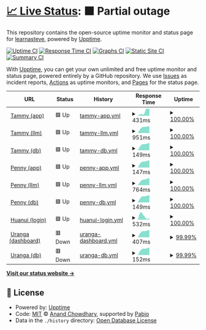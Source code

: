 # [📈 Live Status](https://learnasteve.github.io/korero-upptime): <!--live status--> **🟧 Partial outage**

This repository contains the open-source uptime monitor and status page for [learnasteve](https://learnasteve.github.io/korero-upptime), powered by [Upptime](https://github.com/upptime/upptime).

[![Uptime CI](https://github.com/learnasteve/korero-upptime/workflows/Uptime%20CI/badge.svg)](https://github.com/learnasteve/korero-upptime/actions?query=workflow%3A%22Uptime+CI%22)
[![Response Time CI](https://github.com/learnasteve/korero-upptime/workflows/Response%20Time%20CI/badge.svg)](https://github.com/learnasteve/korero-upptime/actions?query=workflow%3A%22Response+Time+CI%22)
[![Graphs CI](https://github.com/learnasteve/korero-upptime/workflows/Graphs%20CI/badge.svg)](https://github.com/learnasteve/korero-upptime/actions?query=workflow%3A%22Graphs+CI%22)
[![Static Site CI](https://github.com/learnasteve/korero-upptime/workflows/Static%20Site%20CI/badge.svg)](https://github.com/learnasteve/korero-upptime/actions?query=workflow%3A%22Static+Site+CI%22)
[![Summary CI](https://github.com/learnasteve/korero-upptime/workflows/Summary%20CI/badge.svg)](https://github.com/learnasteve/korero-upptime/actions?query=workflow%3A%22Summary+CI%22)

With [Upptime](https://upptime.js.org), you can get your own unlimited and free uptime monitor and status page, powered entirely by a GitHub repository. We use [Issues](https://github.com/learnasteve/korero-upptime/issues) as incident reports, [Actions](https://github.com/learnasteve/korero-upptime/actions) as uptime monitors, and [Pages](https://learnasteve.github.io/korero-upptime) for the status page.

<!--start: status pages-->
<!-- This summary is generated by Upptime (https://github.com/upptime/upptime) -->
<!-- Do not edit this manually, your changes will be overwritten -->
<!-- prettier-ignore -->
| URL | Status | History | Response Time | Uptime |
| --- | ------ | ------- | ------------- | ------ |
| <img alt="" src="https://lab.let.media.kyoto-u.ac.jp/korero/static/tammy.jpg" height="13"> [Tammy (app)](https://lab.let.media.kyoto-u.ac.jp/korero/tammy/health) | 🟩 Up | [tammy-app.yml](https://github.com/learnasteve/korero-upptime/commits/HEAD/history/tammy-app.yml) | <details><summary><img alt="Response time graph" src="./graphs/tammy-app/response-time-week.png" height="20"> 431ms</summary><br><a href="https://learnasteve.github.io/korero-upptime/history/tammy-app"><img alt="Response time 431" src="https://img.shields.io/endpoint?url=https%3A%2F%2Fraw.githubusercontent.com%2Flearnasteve%2Fkorero-upptime%2FHEAD%2Fapi%2Ftammy-app%2Fresponse-time.json"></a><br><a href="https://learnasteve.github.io/korero-upptime/history/tammy-app"><img alt="24-hour response time 431" src="https://img.shields.io/endpoint?url=https%3A%2F%2Fraw.githubusercontent.com%2Flearnasteve%2Fkorero-upptime%2FHEAD%2Fapi%2Ftammy-app%2Fresponse-time-day.json"></a><br><a href="https://learnasteve.github.io/korero-upptime/history/tammy-app"><img alt="7-day response time 431" src="https://img.shields.io/endpoint?url=https%3A%2F%2Fraw.githubusercontent.com%2Flearnasteve%2Fkorero-upptime%2FHEAD%2Fapi%2Ftammy-app%2Fresponse-time-week.json"></a><br><a href="https://learnasteve.github.io/korero-upptime/history/tammy-app"><img alt="30-day response time 431" src="https://img.shields.io/endpoint?url=https%3A%2F%2Fraw.githubusercontent.com%2Flearnasteve%2Fkorero-upptime%2FHEAD%2Fapi%2Ftammy-app%2Fresponse-time-month.json"></a><br><a href="https://learnasteve.github.io/korero-upptime/history/tammy-app"><img alt="1-year response time 431" src="https://img.shields.io/endpoint?url=https%3A%2F%2Fraw.githubusercontent.com%2Flearnasteve%2Fkorero-upptime%2FHEAD%2Fapi%2Ftammy-app%2Fresponse-time-year.json"></a></details> | <details><summary><a href="https://learnasteve.github.io/korero-upptime/history/tammy-app">100.00%</a></summary><a href="https://learnasteve.github.io/korero-upptime/history/tammy-app"><img alt="All-time uptime 100.00%" src="https://img.shields.io/endpoint?url=https%3A%2F%2Fraw.githubusercontent.com%2Flearnasteve%2Fkorero-upptime%2FHEAD%2Fapi%2Ftammy-app%2Fuptime.json"></a><br><a href="https://learnasteve.github.io/korero-upptime/history/tammy-app"><img alt="24-hour uptime 100.00%" src="https://img.shields.io/endpoint?url=https%3A%2F%2Fraw.githubusercontent.com%2Flearnasteve%2Fkorero-upptime%2FHEAD%2Fapi%2Ftammy-app%2Fuptime-day.json"></a><br><a href="https://learnasteve.github.io/korero-upptime/history/tammy-app"><img alt="7-day uptime 100.00%" src="https://img.shields.io/endpoint?url=https%3A%2F%2Fraw.githubusercontent.com%2Flearnasteve%2Fkorero-upptime%2FHEAD%2Fapi%2Ftammy-app%2Fuptime-week.json"></a><br><a href="https://learnasteve.github.io/korero-upptime/history/tammy-app"><img alt="30-day uptime 100.00%" src="https://img.shields.io/endpoint?url=https%3A%2F%2Fraw.githubusercontent.com%2Flearnasteve%2Fkorero-upptime%2FHEAD%2Fapi%2Ftammy-app%2Fuptime-month.json"></a><br><a href="https://learnasteve.github.io/korero-upptime/history/tammy-app"><img alt="1-year uptime 100.00%" src="https://img.shields.io/endpoint?url=https%3A%2F%2Fraw.githubusercontent.com%2Flearnasteve%2Fkorero-upptime%2FHEAD%2Fapi%2Ftammy-app%2Fuptime-year.json"></a></details>
| <img alt="" src="https://icons.duckduckgo.com/ip3/lab.let.media.kyoto-u.ac.jp.ico" height="13"> [Tammy (llm)](https://lab.let.media.kyoto-u.ac.jp/korero/tammy/health/llm) | 🟩 Up | [tammy-llm.yml](https://github.com/learnasteve/korero-upptime/commits/HEAD/history/tammy-llm.yml) | <details><summary><img alt="Response time graph" src="./graphs/tammy-llm/response-time-week.png" height="20"> 951ms</summary><br><a href="https://learnasteve.github.io/korero-upptime/history/tammy-llm"><img alt="Response time 951" src="https://img.shields.io/endpoint?url=https%3A%2F%2Fraw.githubusercontent.com%2Flearnasteve%2Fkorero-upptime%2FHEAD%2Fapi%2Ftammy-llm%2Fresponse-time.json"></a><br><a href="https://learnasteve.github.io/korero-upptime/history/tammy-llm"><img alt="24-hour response time 951" src="https://img.shields.io/endpoint?url=https%3A%2F%2Fraw.githubusercontent.com%2Flearnasteve%2Fkorero-upptime%2FHEAD%2Fapi%2Ftammy-llm%2Fresponse-time-day.json"></a><br><a href="https://learnasteve.github.io/korero-upptime/history/tammy-llm"><img alt="7-day response time 951" src="https://img.shields.io/endpoint?url=https%3A%2F%2Fraw.githubusercontent.com%2Flearnasteve%2Fkorero-upptime%2FHEAD%2Fapi%2Ftammy-llm%2Fresponse-time-week.json"></a><br><a href="https://learnasteve.github.io/korero-upptime/history/tammy-llm"><img alt="30-day response time 951" src="https://img.shields.io/endpoint?url=https%3A%2F%2Fraw.githubusercontent.com%2Flearnasteve%2Fkorero-upptime%2FHEAD%2Fapi%2Ftammy-llm%2Fresponse-time-month.json"></a><br><a href="https://learnasteve.github.io/korero-upptime/history/tammy-llm"><img alt="1-year response time 951" src="https://img.shields.io/endpoint?url=https%3A%2F%2Fraw.githubusercontent.com%2Flearnasteve%2Fkorero-upptime%2FHEAD%2Fapi%2Ftammy-llm%2Fresponse-time-year.json"></a></details> | <details><summary><a href="https://learnasteve.github.io/korero-upptime/history/tammy-llm">100.00%</a></summary><a href="https://learnasteve.github.io/korero-upptime/history/tammy-llm"><img alt="All-time uptime 100.00%" src="https://img.shields.io/endpoint?url=https%3A%2F%2Fraw.githubusercontent.com%2Flearnasteve%2Fkorero-upptime%2FHEAD%2Fapi%2Ftammy-llm%2Fuptime.json"></a><br><a href="https://learnasteve.github.io/korero-upptime/history/tammy-llm"><img alt="24-hour uptime 100.00%" src="https://img.shields.io/endpoint?url=https%3A%2F%2Fraw.githubusercontent.com%2Flearnasteve%2Fkorero-upptime%2FHEAD%2Fapi%2Ftammy-llm%2Fuptime-day.json"></a><br><a href="https://learnasteve.github.io/korero-upptime/history/tammy-llm"><img alt="7-day uptime 100.00%" src="https://img.shields.io/endpoint?url=https%3A%2F%2Fraw.githubusercontent.com%2Flearnasteve%2Fkorero-upptime%2FHEAD%2Fapi%2Ftammy-llm%2Fuptime-week.json"></a><br><a href="https://learnasteve.github.io/korero-upptime/history/tammy-llm"><img alt="30-day uptime 100.00%" src="https://img.shields.io/endpoint?url=https%3A%2F%2Fraw.githubusercontent.com%2Flearnasteve%2Fkorero-upptime%2FHEAD%2Fapi%2Ftammy-llm%2Fuptime-month.json"></a><br><a href="https://learnasteve.github.io/korero-upptime/history/tammy-llm"><img alt="1-year uptime 100.00%" src="https://img.shields.io/endpoint?url=https%3A%2F%2Fraw.githubusercontent.com%2Flearnasteve%2Fkorero-upptime%2FHEAD%2Fapi%2Ftammy-llm%2Fuptime-year.json"></a></details>
| <img alt="" src="https://icons.duckduckgo.com/ip3/lab.let.media.kyoto-u.ac.jp.ico" height="13"> [Tammy (db)](https://lab.let.media.kyoto-u.ac.jp/korero/tammy/health/db) | 🟩 Up | [tammy-db.yml](https://github.com/learnasteve/korero-upptime/commits/HEAD/history/tammy-db.yml) | <details><summary><img alt="Response time graph" src="./graphs/tammy-db/response-time-week.png" height="20"> 149ms</summary><br><a href="https://learnasteve.github.io/korero-upptime/history/tammy-db"><img alt="Response time 149" src="https://img.shields.io/endpoint?url=https%3A%2F%2Fraw.githubusercontent.com%2Flearnasteve%2Fkorero-upptime%2FHEAD%2Fapi%2Ftammy-db%2Fresponse-time.json"></a><br><a href="https://learnasteve.github.io/korero-upptime/history/tammy-db"><img alt="24-hour response time 149" src="https://img.shields.io/endpoint?url=https%3A%2F%2Fraw.githubusercontent.com%2Flearnasteve%2Fkorero-upptime%2FHEAD%2Fapi%2Ftammy-db%2Fresponse-time-day.json"></a><br><a href="https://learnasteve.github.io/korero-upptime/history/tammy-db"><img alt="7-day response time 149" src="https://img.shields.io/endpoint?url=https%3A%2F%2Fraw.githubusercontent.com%2Flearnasteve%2Fkorero-upptime%2FHEAD%2Fapi%2Ftammy-db%2Fresponse-time-week.json"></a><br><a href="https://learnasteve.github.io/korero-upptime/history/tammy-db"><img alt="30-day response time 149" src="https://img.shields.io/endpoint?url=https%3A%2F%2Fraw.githubusercontent.com%2Flearnasteve%2Fkorero-upptime%2FHEAD%2Fapi%2Ftammy-db%2Fresponse-time-month.json"></a><br><a href="https://learnasteve.github.io/korero-upptime/history/tammy-db"><img alt="1-year response time 149" src="https://img.shields.io/endpoint?url=https%3A%2F%2Fraw.githubusercontent.com%2Flearnasteve%2Fkorero-upptime%2FHEAD%2Fapi%2Ftammy-db%2Fresponse-time-year.json"></a></details> | <details><summary><a href="https://learnasteve.github.io/korero-upptime/history/tammy-db">100.00%</a></summary><a href="https://learnasteve.github.io/korero-upptime/history/tammy-db"><img alt="All-time uptime 100.00%" src="https://img.shields.io/endpoint?url=https%3A%2F%2Fraw.githubusercontent.com%2Flearnasteve%2Fkorero-upptime%2FHEAD%2Fapi%2Ftammy-db%2Fuptime.json"></a><br><a href="https://learnasteve.github.io/korero-upptime/history/tammy-db"><img alt="24-hour uptime 100.00%" src="https://img.shields.io/endpoint?url=https%3A%2F%2Fraw.githubusercontent.com%2Flearnasteve%2Fkorero-upptime%2FHEAD%2Fapi%2Ftammy-db%2Fuptime-day.json"></a><br><a href="https://learnasteve.github.io/korero-upptime/history/tammy-db"><img alt="7-day uptime 100.00%" src="https://img.shields.io/endpoint?url=https%3A%2F%2Fraw.githubusercontent.com%2Flearnasteve%2Fkorero-upptime%2FHEAD%2Fapi%2Ftammy-db%2Fuptime-week.json"></a><br><a href="https://learnasteve.github.io/korero-upptime/history/tammy-db"><img alt="30-day uptime 100.00%" src="https://img.shields.io/endpoint?url=https%3A%2F%2Fraw.githubusercontent.com%2Flearnasteve%2Fkorero-upptime%2FHEAD%2Fapi%2Ftammy-db%2Fuptime-month.json"></a><br><a href="https://learnasteve.github.io/korero-upptime/history/tammy-db"><img alt="1-year uptime 100.00%" src="https://img.shields.io/endpoint?url=https%3A%2F%2Fraw.githubusercontent.com%2Flearnasteve%2Fkorero-upptime%2FHEAD%2Fapi%2Ftammy-db%2Fuptime-year.json"></a></details>
| <img alt="" src="https://lab.let.media.kyoto-u.ac.jp/korero/static/tammy.jpgzw" height="13"> [Penny (app)](https://lab.let.media.kyoto-u.ac.jp/korero/penny/health) | 🟩 Up | [penny-app.yml](https://github.com/learnasteve/korero-upptime/commits/HEAD/history/penny-app.yml) | <details><summary><img alt="Response time graph" src="./graphs/penny-app/response-time-week.png" height="20"> 147ms</summary><br><a href="https://learnasteve.github.io/korero-upptime/history/penny-app"><img alt="Response time 147" src="https://img.shields.io/endpoint?url=https%3A%2F%2Fraw.githubusercontent.com%2Flearnasteve%2Fkorero-upptime%2FHEAD%2Fapi%2Fpenny-app%2Fresponse-time.json"></a><br><a href="https://learnasteve.github.io/korero-upptime/history/penny-app"><img alt="24-hour response time 147" src="https://img.shields.io/endpoint?url=https%3A%2F%2Fraw.githubusercontent.com%2Flearnasteve%2Fkorero-upptime%2FHEAD%2Fapi%2Fpenny-app%2Fresponse-time-day.json"></a><br><a href="https://learnasteve.github.io/korero-upptime/history/penny-app"><img alt="7-day response time 147" src="https://img.shields.io/endpoint?url=https%3A%2F%2Fraw.githubusercontent.com%2Flearnasteve%2Fkorero-upptime%2FHEAD%2Fapi%2Fpenny-app%2Fresponse-time-week.json"></a><br><a href="https://learnasteve.github.io/korero-upptime/history/penny-app"><img alt="30-day response time 147" src="https://img.shields.io/endpoint?url=https%3A%2F%2Fraw.githubusercontent.com%2Flearnasteve%2Fkorero-upptime%2FHEAD%2Fapi%2Fpenny-app%2Fresponse-time-month.json"></a><br><a href="https://learnasteve.github.io/korero-upptime/history/penny-app"><img alt="1-year response time 147" src="https://img.shields.io/endpoint?url=https%3A%2F%2Fraw.githubusercontent.com%2Flearnasteve%2Fkorero-upptime%2FHEAD%2Fapi%2Fpenny-app%2Fresponse-time-year.json"></a></details> | <details><summary><a href="https://learnasteve.github.io/korero-upptime/history/penny-app">100.00%</a></summary><a href="https://learnasteve.github.io/korero-upptime/history/penny-app"><img alt="All-time uptime 100.00%" src="https://img.shields.io/endpoint?url=https%3A%2F%2Fraw.githubusercontent.com%2Flearnasteve%2Fkorero-upptime%2FHEAD%2Fapi%2Fpenny-app%2Fuptime.json"></a><br><a href="https://learnasteve.github.io/korero-upptime/history/penny-app"><img alt="24-hour uptime 100.00%" src="https://img.shields.io/endpoint?url=https%3A%2F%2Fraw.githubusercontent.com%2Flearnasteve%2Fkorero-upptime%2FHEAD%2Fapi%2Fpenny-app%2Fuptime-day.json"></a><br><a href="https://learnasteve.github.io/korero-upptime/history/penny-app"><img alt="7-day uptime 100.00%" src="https://img.shields.io/endpoint?url=https%3A%2F%2Fraw.githubusercontent.com%2Flearnasteve%2Fkorero-upptime%2FHEAD%2Fapi%2Fpenny-app%2Fuptime-week.json"></a><br><a href="https://learnasteve.github.io/korero-upptime/history/penny-app"><img alt="30-day uptime 100.00%" src="https://img.shields.io/endpoint?url=https%3A%2F%2Fraw.githubusercontent.com%2Flearnasteve%2Fkorero-upptime%2FHEAD%2Fapi%2Fpenny-app%2Fuptime-month.json"></a><br><a href="https://learnasteve.github.io/korero-upptime/history/penny-app"><img alt="1-year uptime 100.00%" src="https://img.shields.io/endpoint?url=https%3A%2F%2Fraw.githubusercontent.com%2Flearnasteve%2Fkorero-upptime%2FHEAD%2Fapi%2Fpenny-app%2Fuptime-year.json"></a></details>
| <img alt="" src="https://icons.duckduckgo.com/ip3/lab.let.media.kyoto-u.ac.jp.ico" height="13"> [Penny (llm)](https://lab.let.media.kyoto-u.ac.jp/korero/penny/health/llm) | 🟩 Up | [penny-llm.yml](https://github.com/learnasteve/korero-upptime/commits/HEAD/history/penny-llm.yml) | <details><summary><img alt="Response time graph" src="./graphs/penny-llm/response-time-week.png" height="20"> 764ms</summary><br><a href="https://learnasteve.github.io/korero-upptime/history/penny-llm"><img alt="Response time 764" src="https://img.shields.io/endpoint?url=https%3A%2F%2Fraw.githubusercontent.com%2Flearnasteve%2Fkorero-upptime%2FHEAD%2Fapi%2Fpenny-llm%2Fresponse-time.json"></a><br><a href="https://learnasteve.github.io/korero-upptime/history/penny-llm"><img alt="24-hour response time 764" src="https://img.shields.io/endpoint?url=https%3A%2F%2Fraw.githubusercontent.com%2Flearnasteve%2Fkorero-upptime%2FHEAD%2Fapi%2Fpenny-llm%2Fresponse-time-day.json"></a><br><a href="https://learnasteve.github.io/korero-upptime/history/penny-llm"><img alt="7-day response time 764" src="https://img.shields.io/endpoint?url=https%3A%2F%2Fraw.githubusercontent.com%2Flearnasteve%2Fkorero-upptime%2FHEAD%2Fapi%2Fpenny-llm%2Fresponse-time-week.json"></a><br><a href="https://learnasteve.github.io/korero-upptime/history/penny-llm"><img alt="30-day response time 764" src="https://img.shields.io/endpoint?url=https%3A%2F%2Fraw.githubusercontent.com%2Flearnasteve%2Fkorero-upptime%2FHEAD%2Fapi%2Fpenny-llm%2Fresponse-time-month.json"></a><br><a href="https://learnasteve.github.io/korero-upptime/history/penny-llm"><img alt="1-year response time 764" src="https://img.shields.io/endpoint?url=https%3A%2F%2Fraw.githubusercontent.com%2Flearnasteve%2Fkorero-upptime%2FHEAD%2Fapi%2Fpenny-llm%2Fresponse-time-year.json"></a></details> | <details><summary><a href="https://learnasteve.github.io/korero-upptime/history/penny-llm">100.00%</a></summary><a href="https://learnasteve.github.io/korero-upptime/history/penny-llm"><img alt="All-time uptime 100.00%" src="https://img.shields.io/endpoint?url=https%3A%2F%2Fraw.githubusercontent.com%2Flearnasteve%2Fkorero-upptime%2FHEAD%2Fapi%2Fpenny-llm%2Fuptime.json"></a><br><a href="https://learnasteve.github.io/korero-upptime/history/penny-llm"><img alt="24-hour uptime 100.00%" src="https://img.shields.io/endpoint?url=https%3A%2F%2Fraw.githubusercontent.com%2Flearnasteve%2Fkorero-upptime%2FHEAD%2Fapi%2Fpenny-llm%2Fuptime-day.json"></a><br><a href="https://learnasteve.github.io/korero-upptime/history/penny-llm"><img alt="7-day uptime 100.00%" src="https://img.shields.io/endpoint?url=https%3A%2F%2Fraw.githubusercontent.com%2Flearnasteve%2Fkorero-upptime%2FHEAD%2Fapi%2Fpenny-llm%2Fuptime-week.json"></a><br><a href="https://learnasteve.github.io/korero-upptime/history/penny-llm"><img alt="30-day uptime 100.00%" src="https://img.shields.io/endpoint?url=https%3A%2F%2Fraw.githubusercontent.com%2Flearnasteve%2Fkorero-upptime%2FHEAD%2Fapi%2Fpenny-llm%2Fuptime-month.json"></a><br><a href="https://learnasteve.github.io/korero-upptime/history/penny-llm"><img alt="1-year uptime 100.00%" src="https://img.shields.io/endpoint?url=https%3A%2F%2Fraw.githubusercontent.com%2Flearnasteve%2Fkorero-upptime%2FHEAD%2Fapi%2Fpenny-llm%2Fuptime-year.json"></a></details>
| <img alt="" src="https://icons.duckduckgo.com/ip3/lab.let.media.kyoto-u.ac.jp.ico" height="13"> [Penny (db)](https://lab.let.media.kyoto-u.ac.jp/korero/penny/health/db) | 🟩 Up | [penny-db.yml](https://github.com/learnasteve/korero-upptime/commits/HEAD/history/penny-db.yml) | <details><summary><img alt="Response time graph" src="./graphs/penny-db/response-time-week.png" height="20"> 149ms</summary><br><a href="https://learnasteve.github.io/korero-upptime/history/penny-db"><img alt="Response time 149" src="https://img.shields.io/endpoint?url=https%3A%2F%2Fraw.githubusercontent.com%2Flearnasteve%2Fkorero-upptime%2FHEAD%2Fapi%2Fpenny-db%2Fresponse-time.json"></a><br><a href="https://learnasteve.github.io/korero-upptime/history/penny-db"><img alt="24-hour response time 149" src="https://img.shields.io/endpoint?url=https%3A%2F%2Fraw.githubusercontent.com%2Flearnasteve%2Fkorero-upptime%2FHEAD%2Fapi%2Fpenny-db%2Fresponse-time-day.json"></a><br><a href="https://learnasteve.github.io/korero-upptime/history/penny-db"><img alt="7-day response time 149" src="https://img.shields.io/endpoint?url=https%3A%2F%2Fraw.githubusercontent.com%2Flearnasteve%2Fkorero-upptime%2FHEAD%2Fapi%2Fpenny-db%2Fresponse-time-week.json"></a><br><a href="https://learnasteve.github.io/korero-upptime/history/penny-db"><img alt="30-day response time 149" src="https://img.shields.io/endpoint?url=https%3A%2F%2Fraw.githubusercontent.com%2Flearnasteve%2Fkorero-upptime%2FHEAD%2Fapi%2Fpenny-db%2Fresponse-time-month.json"></a><br><a href="https://learnasteve.github.io/korero-upptime/history/penny-db"><img alt="1-year response time 149" src="https://img.shields.io/endpoint?url=https%3A%2F%2Fraw.githubusercontent.com%2Flearnasteve%2Fkorero-upptime%2FHEAD%2Fapi%2Fpenny-db%2Fresponse-time-year.json"></a></details> | <details><summary><a href="https://learnasteve.github.io/korero-upptime/history/penny-db">100.00%</a></summary><a href="https://learnasteve.github.io/korero-upptime/history/penny-db"><img alt="All-time uptime 100.00%" src="https://img.shields.io/endpoint?url=https%3A%2F%2Fraw.githubusercontent.com%2Flearnasteve%2Fkorero-upptime%2FHEAD%2Fapi%2Fpenny-db%2Fuptime.json"></a><br><a href="https://learnasteve.github.io/korero-upptime/history/penny-db"><img alt="24-hour uptime 100.00%" src="https://img.shields.io/endpoint?url=https%3A%2F%2Fraw.githubusercontent.com%2Flearnasteve%2Fkorero-upptime%2FHEAD%2Fapi%2Fpenny-db%2Fuptime-day.json"></a><br><a href="https://learnasteve.github.io/korero-upptime/history/penny-db"><img alt="7-day uptime 100.00%" src="https://img.shields.io/endpoint?url=https%3A%2F%2Fraw.githubusercontent.com%2Flearnasteve%2Fkorero-upptime%2FHEAD%2Fapi%2Fpenny-db%2Fuptime-week.json"></a><br><a href="https://learnasteve.github.io/korero-upptime/history/penny-db"><img alt="30-day uptime 100.00%" src="https://img.shields.io/endpoint?url=https%3A%2F%2Fraw.githubusercontent.com%2Flearnasteve%2Fkorero-upptime%2FHEAD%2Fapi%2Fpenny-db%2Fuptime-month.json"></a><br><a href="https://learnasteve.github.io/korero-upptime/history/penny-db"><img alt="1-year uptime 100.00%" src="https://img.shields.io/endpoint?url=https%3A%2F%2Fraw.githubusercontent.com%2Flearnasteve%2Fkorero-upptime%2FHEAD%2Fapi%2Fpenny-db%2Fuptime-year.json"></a></details>
| <img alt="" src="https://icons.duckduckgo.com/ip3/lab.let.media.kyoto-u.ac.jp.ico" height="13"> [Huanui (login)](https://lab.let.media.kyoto-u.ac.jp/korero/alive) | 🟩 Up | [huanui-login.yml](https://github.com/learnasteve/korero-upptime/commits/HEAD/history/huanui-login.yml) | <details><summary><img alt="Response time graph" src="./graphs/huanui-login/response-time-week.png" height="20"> 532ms</summary><br><a href="https://learnasteve.github.io/korero-upptime/history/huanui-login"><img alt="Response time 532" src="https://img.shields.io/endpoint?url=https%3A%2F%2Fraw.githubusercontent.com%2Flearnasteve%2Fkorero-upptime%2FHEAD%2Fapi%2Fhuanui-login%2Fresponse-time.json"></a><br><a href="https://learnasteve.github.io/korero-upptime/history/huanui-login"><img alt="24-hour response time 532" src="https://img.shields.io/endpoint?url=https%3A%2F%2Fraw.githubusercontent.com%2Flearnasteve%2Fkorero-upptime%2FHEAD%2Fapi%2Fhuanui-login%2Fresponse-time-day.json"></a><br><a href="https://learnasteve.github.io/korero-upptime/history/huanui-login"><img alt="7-day response time 532" src="https://img.shields.io/endpoint?url=https%3A%2F%2Fraw.githubusercontent.com%2Flearnasteve%2Fkorero-upptime%2FHEAD%2Fapi%2Fhuanui-login%2Fresponse-time-week.json"></a><br><a href="https://learnasteve.github.io/korero-upptime/history/huanui-login"><img alt="30-day response time 532" src="https://img.shields.io/endpoint?url=https%3A%2F%2Fraw.githubusercontent.com%2Flearnasteve%2Fkorero-upptime%2FHEAD%2Fapi%2Fhuanui-login%2Fresponse-time-month.json"></a><br><a href="https://learnasteve.github.io/korero-upptime/history/huanui-login"><img alt="1-year response time 532" src="https://img.shields.io/endpoint?url=https%3A%2F%2Fraw.githubusercontent.com%2Flearnasteve%2Fkorero-upptime%2FHEAD%2Fapi%2Fhuanui-login%2Fresponse-time-year.json"></a></details> | <details><summary><a href="https://learnasteve.github.io/korero-upptime/history/huanui-login">100.00%</a></summary><a href="https://learnasteve.github.io/korero-upptime/history/huanui-login"><img alt="All-time uptime 100.00%" src="https://img.shields.io/endpoint?url=https%3A%2F%2Fraw.githubusercontent.com%2Flearnasteve%2Fkorero-upptime%2FHEAD%2Fapi%2Fhuanui-login%2Fuptime.json"></a><br><a href="https://learnasteve.github.io/korero-upptime/history/huanui-login"><img alt="24-hour uptime 100.00%" src="https://img.shields.io/endpoint?url=https%3A%2F%2Fraw.githubusercontent.com%2Flearnasteve%2Fkorero-upptime%2FHEAD%2Fapi%2Fhuanui-login%2Fuptime-day.json"></a><br><a href="https://learnasteve.github.io/korero-upptime/history/huanui-login"><img alt="7-day uptime 100.00%" src="https://img.shields.io/endpoint?url=https%3A%2F%2Fraw.githubusercontent.com%2Flearnasteve%2Fkorero-upptime%2FHEAD%2Fapi%2Fhuanui-login%2Fuptime-week.json"></a><br><a href="https://learnasteve.github.io/korero-upptime/history/huanui-login"><img alt="30-day uptime 100.00%" src="https://img.shields.io/endpoint?url=https%3A%2F%2Fraw.githubusercontent.com%2Flearnasteve%2Fkorero-upptime%2FHEAD%2Fapi%2Fhuanui-login%2Fuptime-month.json"></a><br><a href="https://learnasteve.github.io/korero-upptime/history/huanui-login"><img alt="1-year uptime 100.00%" src="https://img.shields.io/endpoint?url=https%3A%2F%2Fraw.githubusercontent.com%2Flearnasteve%2Fkorero-upptime%2FHEAD%2Fapi%2Fhuanui-login%2Fuptime-year.json"></a></details>
| <img alt="" src="https://icons.duckduckgo.com/ip3/lab.let.media.kyoto-u.ac.jp.ico" height="13"> [Uranga (dashboard)](https://lab.let.media.kyoto-u.ac.jp/korero/uranga/health) | 🟥 Down | [uranga-dashboard.yml](https://github.com/learnasteve/korero-upptime/commits/HEAD/history/uranga-dashboard.yml) | <details><summary><img alt="Response time graph" src="./graphs/uranga-dashboard/response-time-week.png" height="20"> 407ms</summary><br><a href="https://learnasteve.github.io/korero-upptime/history/uranga-dashboard"><img alt="Response time 407" src="https://img.shields.io/endpoint?url=https%3A%2F%2Fraw.githubusercontent.com%2Flearnasteve%2Fkorero-upptime%2FHEAD%2Fapi%2Furanga-dashboard%2Fresponse-time.json"></a><br><a href="https://learnasteve.github.io/korero-upptime/history/uranga-dashboard"><img alt="24-hour response time 407" src="https://img.shields.io/endpoint?url=https%3A%2F%2Fraw.githubusercontent.com%2Flearnasteve%2Fkorero-upptime%2FHEAD%2Fapi%2Furanga-dashboard%2Fresponse-time-day.json"></a><br><a href="https://learnasteve.github.io/korero-upptime/history/uranga-dashboard"><img alt="7-day response time 407" src="https://img.shields.io/endpoint?url=https%3A%2F%2Fraw.githubusercontent.com%2Flearnasteve%2Fkorero-upptime%2FHEAD%2Fapi%2Furanga-dashboard%2Fresponse-time-week.json"></a><br><a href="https://learnasteve.github.io/korero-upptime/history/uranga-dashboard"><img alt="30-day response time 407" src="https://img.shields.io/endpoint?url=https%3A%2F%2Fraw.githubusercontent.com%2Flearnasteve%2Fkorero-upptime%2FHEAD%2Fapi%2Furanga-dashboard%2Fresponse-time-month.json"></a><br><a href="https://learnasteve.github.io/korero-upptime/history/uranga-dashboard"><img alt="1-year response time 407" src="https://img.shields.io/endpoint?url=https%3A%2F%2Fraw.githubusercontent.com%2Flearnasteve%2Fkorero-upptime%2FHEAD%2Fapi%2Furanga-dashboard%2Fresponse-time-year.json"></a></details> | <details><summary><a href="https://learnasteve.github.io/korero-upptime/history/uranga-dashboard">99.99%</a></summary><a href="https://learnasteve.github.io/korero-upptime/history/uranga-dashboard"><img alt="All-time uptime 99.99%" src="https://img.shields.io/endpoint?url=https%3A%2F%2Fraw.githubusercontent.com%2Flearnasteve%2Fkorero-upptime%2FHEAD%2Fapi%2Furanga-dashboard%2Fuptime.json"></a><br><a href="https://learnasteve.github.io/korero-upptime/history/uranga-dashboard"><img alt="24-hour uptime 99.99%" src="https://img.shields.io/endpoint?url=https%3A%2F%2Fraw.githubusercontent.com%2Flearnasteve%2Fkorero-upptime%2FHEAD%2Fapi%2Furanga-dashboard%2Fuptime-day.json"></a><br><a href="https://learnasteve.github.io/korero-upptime/history/uranga-dashboard"><img alt="7-day uptime 99.99%" src="https://img.shields.io/endpoint?url=https%3A%2F%2Fraw.githubusercontent.com%2Flearnasteve%2Fkorero-upptime%2FHEAD%2Fapi%2Furanga-dashboard%2Fuptime-week.json"></a><br><a href="https://learnasteve.github.io/korero-upptime/history/uranga-dashboard"><img alt="30-day uptime 99.99%" src="https://img.shields.io/endpoint?url=https%3A%2F%2Fraw.githubusercontent.com%2Flearnasteve%2Fkorero-upptime%2FHEAD%2Fapi%2Furanga-dashboard%2Fuptime-month.json"></a><br><a href="https://learnasteve.github.io/korero-upptime/history/uranga-dashboard"><img alt="1-year uptime 99.99%" src="https://img.shields.io/endpoint?url=https%3A%2F%2Fraw.githubusercontent.com%2Flearnasteve%2Fkorero-upptime%2FHEAD%2Fapi%2Furanga-dashboard%2Fuptime-year.json"></a></details>
| <img alt="" src="https://icons.duckduckgo.com/ip3/lab.let.media.kyoto-u.ac.jp.ico" height="13"> [Uranga (db)](https://lab.let.media.kyoto-u.ac.jp/korero/uranga/health/db) | 🟥 Down | [uranga-db.yml](https://github.com/learnasteve/korero-upptime/commits/HEAD/history/uranga-db.yml) | <details><summary><img alt="Response time graph" src="./graphs/uranga-db/response-time-week.png" height="20"> 152ms</summary><br><a href="https://learnasteve.github.io/korero-upptime/history/uranga-db"><img alt="Response time 152" src="https://img.shields.io/endpoint?url=https%3A%2F%2Fraw.githubusercontent.com%2Flearnasteve%2Fkorero-upptime%2FHEAD%2Fapi%2Furanga-db%2Fresponse-time.json"></a><br><a href="https://learnasteve.github.io/korero-upptime/history/uranga-db"><img alt="24-hour response time 152" src="https://img.shields.io/endpoint?url=https%3A%2F%2Fraw.githubusercontent.com%2Flearnasteve%2Fkorero-upptime%2FHEAD%2Fapi%2Furanga-db%2Fresponse-time-day.json"></a><br><a href="https://learnasteve.github.io/korero-upptime/history/uranga-db"><img alt="7-day response time 152" src="https://img.shields.io/endpoint?url=https%3A%2F%2Fraw.githubusercontent.com%2Flearnasteve%2Fkorero-upptime%2FHEAD%2Fapi%2Furanga-db%2Fresponse-time-week.json"></a><br><a href="https://learnasteve.github.io/korero-upptime/history/uranga-db"><img alt="30-day response time 152" src="https://img.shields.io/endpoint?url=https%3A%2F%2Fraw.githubusercontent.com%2Flearnasteve%2Fkorero-upptime%2FHEAD%2Fapi%2Furanga-db%2Fresponse-time-month.json"></a><br><a href="https://learnasteve.github.io/korero-upptime/history/uranga-db"><img alt="1-year response time 152" src="https://img.shields.io/endpoint?url=https%3A%2F%2Fraw.githubusercontent.com%2Flearnasteve%2Fkorero-upptime%2FHEAD%2Fapi%2Furanga-db%2Fresponse-time-year.json"></a></details> | <details><summary><a href="https://learnasteve.github.io/korero-upptime/history/uranga-db">99.99%</a></summary><a href="https://learnasteve.github.io/korero-upptime/history/uranga-db"><img alt="All-time uptime 99.99%" src="https://img.shields.io/endpoint?url=https%3A%2F%2Fraw.githubusercontent.com%2Flearnasteve%2Fkorero-upptime%2FHEAD%2Fapi%2Furanga-db%2Fuptime.json"></a><br><a href="https://learnasteve.github.io/korero-upptime/history/uranga-db"><img alt="24-hour uptime 99.99%" src="https://img.shields.io/endpoint?url=https%3A%2F%2Fraw.githubusercontent.com%2Flearnasteve%2Fkorero-upptime%2FHEAD%2Fapi%2Furanga-db%2Fuptime-day.json"></a><br><a href="https://learnasteve.github.io/korero-upptime/history/uranga-db"><img alt="7-day uptime 99.99%" src="https://img.shields.io/endpoint?url=https%3A%2F%2Fraw.githubusercontent.com%2Flearnasteve%2Fkorero-upptime%2FHEAD%2Fapi%2Furanga-db%2Fuptime-week.json"></a><br><a href="https://learnasteve.github.io/korero-upptime/history/uranga-db"><img alt="30-day uptime 99.99%" src="https://img.shields.io/endpoint?url=https%3A%2F%2Fraw.githubusercontent.com%2Flearnasteve%2Fkorero-upptime%2FHEAD%2Fapi%2Furanga-db%2Fuptime-month.json"></a><br><a href="https://learnasteve.github.io/korero-upptime/history/uranga-db"><img alt="1-year uptime 99.99%" src="https://img.shields.io/endpoint?url=https%3A%2F%2Fraw.githubusercontent.com%2Flearnasteve%2Fkorero-upptime%2FHEAD%2Fapi%2Furanga-db%2Fuptime-year.json"></a></details>

<!--end: status pages-->

[**Visit our status website →**](https://learnasteve.github.io/korero-upptime)

## 📄 License

- Powered by: [Upptime](https://github.com/upptime/upptime)
- Code: [MIT](./LICENSE) © [Anand Chowdhary](https://anandchowdhary.com), supported by [Pabio](https://pabio.com)
- Data in the `./history` directory: [Open Database License](https://opendatacommons.org/licenses/odbl/1-0/)
